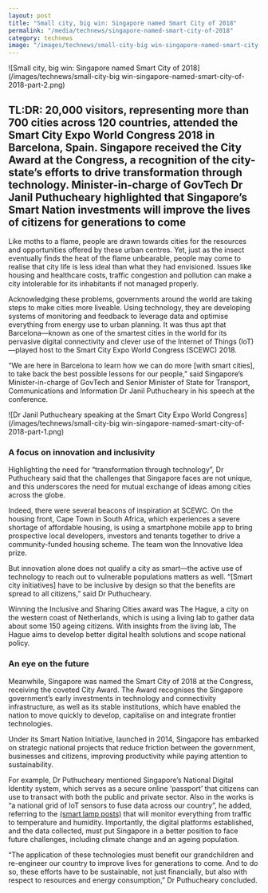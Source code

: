 ```yaml
---
layout: post
title: "Small city, big win: Singapore named Smart City of 2018"
permalink: "/media/technews/singapore-named-smart-city-of-2018"
category: technews
image: "/images/technews/small-city-big win-singapore-named-smart-city-of-2018-part-2.png"
---
```


![Small city, big win: Singapore named Smart City of 2018](/images/technews/small-city-big win-singapore-named-smart-city-of-2018-part-2.png)

TL:DR: 20,000 visitors, representing more than 700 cities across 120 countries, attended the Smart City Expo World Congress 2018 in Barcelona, Spain. Singapore received the City Award at the Congress, a recognition of the city-state’s efforts to drive transformation through technology. Minister-in-charge of GovTech Dr Janil Puthucheary highlighted that Singapore’s Smart Nation investments will improve the lives of citizens for generations to come
--
Like moths to a flame, people are drawn towards cities for the resources and opportunities offered by these urban centres. Yet, just as the insect eventually finds the heat of the flame unbearable, people may come to realise that city life is less ideal than what they had envisioned. Issues like housing and healthcare costs, traffic congestion and pollution can make a city intolerable for its inhabitants if not managed properly.

Acknowledging these problems, governments around the world are taking steps to make cities more liveable. Using technology, they are developing systems of monitoring and feedback to leverage data and optimise everything from energy use to urban planning. It was thus apt that Barcelona—known as one of the smartest cities in the world for its pervasive digital connectivity and clever use of the Internet of Things (IoT)—played host to the Smart City Expo World Congress (SCEWC) 2018.

“We are here in Barcelona to learn how we can do more [with smart cities], to take back the best possible lessons for our people,” said Singapore’s Minister-in-charge of GovTech and Senior Minister of State for Transport, Communications and Information Dr Janil Puthucheary in his speech at the conference.

![Dr Janil Puthucheary speaking at the Smart City Expo World Congress](/images/technews/small-city-big win-singapore-named-smart-city-of-2018-part-1.png)

### **A focus on innovation and inclusivity**

Highlighting the need for “transformation through technology”, Dr Puthucheary said that the challenges that Singapore faces are not unique, and this underscores the need for mutual exchange of ideas among cities across the globe.

Indeed, there were several beacons of inspiration at SCEWC. On the housing front, Cape Town in South Africa, which experiences a severe shortage of affordable housing, is using a smartphone mobile app to bring prospective local developers, investors and tenants together to drive a community-funded housing scheme. The team won the Innovative Idea prize.

But innovation alone does not qualify a city as smart—the active use of technology to reach out to vulnerable populations matters as well. “[Smart city initiatives] have to be inclusive by design so that the benefits are spread to all citizens,” said Dr Puthucheary.

Winning the Inclusive and Sharing Cities award was The Hague, a city on the western coast of Netherlands, which is using a living lab to gather data about some 150 ageing citizens. With insights from the living lab, The Hague aims to develop better digital health solutions and scope national policy.

### **An eye on the future**

Meanwhile, Singapore was named the Smart City of 2018 at the Congress, receiving the coveted City Award. The Award recognises the Singapore government’s early investments in technology and connectivity infrastructure, as well as its stable institutions, which have enabled the nation to move quickly to develop, capitalise on and integrate frontier technologies. 

Under its Smart Nation Initiative, launched in 2014, Singapore has embarked on strategic national projects that reduce friction between the government, businesses and citizens, improving productivity while paying attention to sustainability.

For example, Dr Puthucheary mentioned Singapore’s National Digital Identity system, which serves as a secure online ‘passport’ that citizens can use to transact with both the public and private sector. Also in the works is “a national grid of IoT sensors to fuse data across our country”, he added, referring to the [(smart lamp posts)](https://www.tech.gov.sg/media/technews/infographics-just-how-smart-can-lamp-posts-get) that will monitor everything from traffic to temperature and humidity. Importantly, the digital platforms established, and the data collected, must put Singapore in a better position to face future challenges, including climate change and an ageing population.

“The application of these technologies must benefit our grandchildren and re-engineer our country to improve lives for generations to come. And to do so, these efforts have to be sustainable, not just financially, but also with respect to resources and energy consumption,” Dr Puthucheary concluded.
